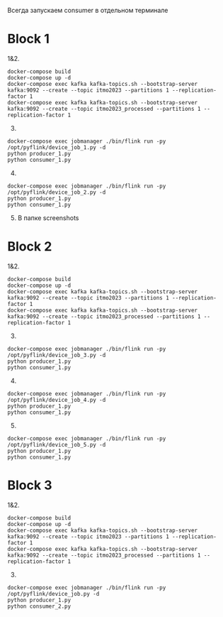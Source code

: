 
Всегда запускаем consumer в отдельном терминале

# Block 1

1&2. 
```commandline
docker-compose build
docker-compose up -d
docker-compose exec kafka kafka-topics.sh --bootstrap-server kafka:9092 --create --topic itmo2023 --partitions 1 --replication-factor 1
docker-compose exec kafka kafka-topics.sh --bootstrap-server kafka:9092 --create --topic itmo2023_processed --partitions 1 --replication-factor 1
```
3.
```commandline
docker-compose exec jobmanager ./bin/flink run -py /opt/pyflink/device_job_1.py -d 
python producer_1.py
python consumer_1.py
```
4.
```commandline
docker-compose exec jobmanager ./bin/flink run -py /opt/pyflink/device_job_2.py -d 
python producer_1.py
python consumer_1.py
```
5. В папке screenshots

# Block 2

1&2. 
```commandline
docker-compose build
docker-compose up -d
docker-compose exec kafka kafka-topics.sh --bootstrap-server kafka:9092 --create --topic itmo2023 --partitions 1 --replication-factor 1
docker-compose exec kafka kafka-topics.sh --bootstrap-server kafka:9092 --create --topic itmo2023_processed --partitions 1 --replication-factor 1
```
3.
```commandline
docker-compose exec jobmanager ./bin/flink run -py /opt/pyflink/device_job_3.py -d 
python producer_1.py
python consumer_1.py
```
4.
```commandline
docker-compose exec jobmanager ./bin/flink run -py /opt/pyflink/device_job_4.py -d 
python producer_1.py
python consumer_1.py
```
5.
```commandline
docker-compose exec jobmanager ./bin/flink run -py /opt/pyflink/device_job_5.py -d 
python producer_1.py
python consumer_1.py
```
# Block 3
1&2. 
```commandline
docker-compose build
docker-compose up -d
docker-compose exec kafka kafka-topics.sh --bootstrap-server kafka:9092 --create --topic itmo2023 --partitions 1 --replication-factor 1
docker-compose exec kafka kafka-topics.sh --bootstrap-server kafka:9092 --create --topic itmo2023_processed --partitions 1 --replication-factor 1
```
3.
```commandline
docker-compose exec jobmanager ./bin/flink run -py /opt/pyflink/device_job.py -d 
python producer_1.py
python consumer_2.py
```